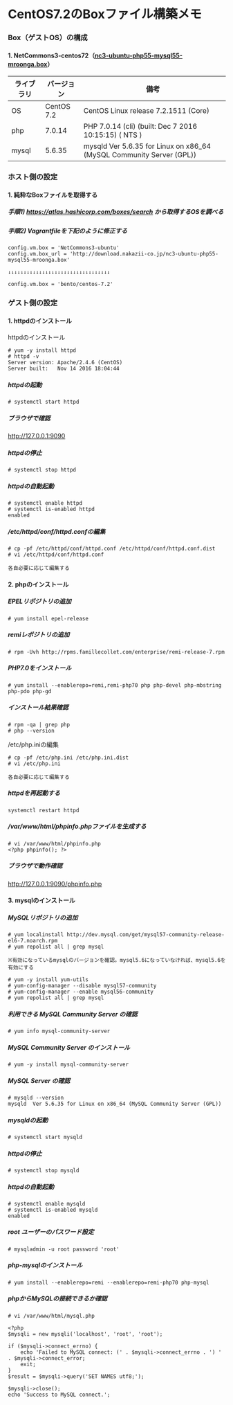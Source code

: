 CentOS7.2のBoxファイル構築メモ
=======

### 

### Box（ゲストOS）の構成
#### 1. NetCommons3-centos72（[nc3-ubuntu-php55-mysql55-mroonga.box](http://download.nakazii-co.jp/)）

| ライブラリ | バージョン | 備考
| ------------ | ------ | ------
| OS | CentOS 7.2 | CentOS Linux release 7.2.1511 (Core)
| php | 7.0.14 | PHP 7.0.14 (cli) (built: Dec  7 2016 10:15:15) ( NTS )
| mysql | 5.6.35 | mysqld  Ver 5.6.35 for Linux on x86_64 (MySQL Community Server (GPL))

### ホスト側の設定
#### 1. 純粋なBoxファイルを取得する
##### 手順1) https://atlas.hashicorp.com/boxes/search から取得するOSを調べる
##### 手順2) Vagrantfileを下記のように修正する
~~~~
config.vm.box = 'NetCommons3-ubuntu'
config.vm.box_url = 'http://download.nakazii-co.jp/nc3-ubuntu-php55-mysql55-mroonga.box'

↓↓↓↓↓↓↓↓↓↓↓↓↓↓↓↓↓↓↓↓↓↓↓↓↓↓↓↓↓↓↓↓↓

config.vm.box = 'bento/centos-7.2'
~~~~

### ゲスト側の設定
#### 1. httpdのインストール
httpdのインストール
~~~~
# yum -y install httpd
# httpd -v
Server version: Apache/2.4.6 (CentOS)
Server built:   Nov 14 2016 18:04:44
~~~~

##### httpdの起動
~~~~
# systemctl start httpd
~~~~

##### ブラウザで確認<br>
http://127.0.0.1:9090

##### httpdの停止
~~~~
# systemctl stop httpd 
~~~~

##### httpdの自動起動
~~~~
# systemctl enable httpd
# systemctl is-enabled httpd
enabled
~~~~~

##### /etc/httpd/conf/httpd.confの編集
~~~~
# cp -pf /etc/httpd/conf/httpd.conf /etc/httpd/conf/httpd.conf.dist
# vi /etc/httpd/conf/httpd.conf

各自必要に応じて編集する
~~~~

#### 2. phpのインストール
##### EPELリポジトリの追加
~~~~
# yum install epel-release
~~~~

##### remiレポジトリの追加
~~~~
# rpm -Uvh http://rpms.famillecollet.com/enterprise/remi-release-7.rpm
~~~~

##### PHP7.0をインストール
~~~~
# yum install --enablerepo=remi,remi-php70 php php-devel php-mbstring php-pdo php-gd
~~~~

##### インストール結果確認
~~~~
# rpm -qa | grep php
# php --version
~~~~

/etc/php.iniの編集
~~~~
# cp -pf /etc/php.ini /etc/php.ini.dist
# vi /etc/php.ini

各自必要に応じて編集する
~~~~

##### httpdを再起動する
~~~~
systemctl restart httpd
~~~~

##### /var/www/html/phpinfo.phpファイルを生成する
~~~~
# vi /var/www/html/phpinfo.php
<?php phpinfo(); ?>
~~~~

##### ブラウザで動作確認
http://127.0.0.1:9090/phpinfo.php

#### 3. mysqlのインストール
##### MySQLリポジトリの追加
~~~~
# yum localinstall http://dev.mysql.com/get/mysql57-community-release-el6-7.noarch.rpm
# yum repolist all | grep mysql

※有効になっているmysqlのバージョンを確認。mysql5.6になっていなければ、mysql5.6を有効にする

# yum -y install yum-utils
# yum-config-manager --disable mysql57-community
# yum-config-manager --enable mysql56-community
# yum repolist all | grep mysql
~~~~

##### 利用できる MySQL Community Server の確認
~~~~
# yum info mysql-community-server
~~~~

##### MySQL Community Server のインストール
~~~~~
# yum -y install mysql-community-server
~~~~~

##### MySQL Server の確認
~~~~~
# mysqld --version
mysqld  Ver 5.6.35 for Linux on x86_64 (MySQL Community Server (GPL))
~~~~~

##### mysqldの起動
~~~~
# systemctl start mysqld
~~~~

##### httpdの停止
~~~~
# systemctl stop mysqld
~~~~

##### httpdの自動起動
~~~~
# systemctl enable mysqld
# systemctl is-enabled mysqld
enabled
~~~~

##### root ユーザーのパスワード設定
~~~~
# mysqladmin -u root password 'root'
~~~~

##### php-mysqlのインストール
~~~~
# yum install --enablerepo=remi --enablerepo=remi-php70 php-mysql
~~~~

##### phpからMySQLの接続できるか確認
~~~~
# vi /var/www/html/mysql.php

<?php
$mysqli = new mysqli('localhost', 'root', 'root');

if ($mysqli->connect_errno) {
	echo 'Failed to MySQL connect: (' . $mysqli->connect_errno . ') ' . $mysqli->connect_error;
	exit;
}
$result = $mysqli->query('SET NAMES utf8;');

$mysqli->close();
echo 'Success to MySQL connect.';
~~~~
